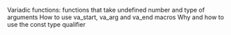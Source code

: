 Variadic functions: functions that take undefined number and type of arguments
How to use va_start, va_arg and va_end macros
Why and how to use the const type qualifier

